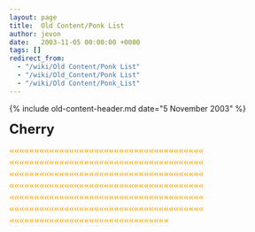 ```yaml
---
layout: page
title:  Old Content/Ponk List
author: jevon
date:   2003-11-05 00:00:00 +0000
tags: []
redirect_from:
  - "/wiki/Old Content/Ponk List"
  - "/wiki/Old_Content/Ponk List"
  - "/wiki/Old Content/Ponk_List"
---
```


{% include old-content-header.md date="5 November 2003" %}

<font size="+2"><b>Cherry</b></font><br>

<font color="orange" face="Wingdings" size="+1">«««««««««««««««««««««««««««««««««««««««
«««««««««««««««««««««««««««««««««««««««
«««««««««««««««««««««««««««««««««««««««
«««««««««««««««««««««««««««««««««««««««
«««««««««««««««««««««««««««««««««««««««
«««««««««««««««««««««««««««««««««««««««
««««««««««««««««««««««««««««««««</font>
